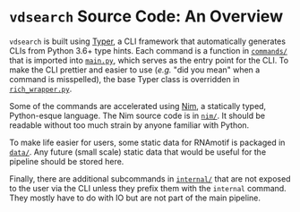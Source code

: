 # `vdsearch` Source Code: An Overview

`vdsearch` is built using [Typer](https://typer.tiangolo.com), a CLI framework that automatically generates CLIs from Python 3.6+ type hints.
Each command is a function in [`commands/`](/commands) that is imported into [`main.py`](main.py), which serves as the entry point for the CLI.
To make the CLI prettier and easier to use (_e.g._ "did you mean" when a command is misspelled), the base Typer class is overridden in [`rich_wrapper.py`](rich_wrapper.py).

Some of the commands are accelerated using [Nim](https://nim-lang.org/), a statically typed, Python-esque language.
The Nim source code is in [`nim/`](/nim).
It should be readable without too much strain by anyone familiar with Python.

To make life easier for users, some static data for RNAmotif is packaged in [`data/`](/data).
Any future (small scale) static data that would be useful for the pipeline should be stored here.

Finally, there are additional subcommands in [`internal/`](/internal) that are not exposed to the user via the CLI unless they prefix them with the `internal` command.
They mostly have to do with IO but are not part of the main pipeline.
